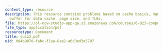 ```yaml
---
content_type: resource
description: This resource contains problems based on cache basics, handling TLB misses,
  buffer for data cache, page size, and TLBs.
file: https://ol-ocw-studio-app-qa.s3.amazonaws.com/courses/6-823-computer-system-architecture-fall-2005/084b9870fabcf1aa8ae2a6d8ed3a5787_quiz2.pdf
file_type: application/pdf
resourcetype: Document
title: quiz2.pdf
uid: 084b9870-fabc-f1aa-8ae2-a6d8ed3a5787
---
```

